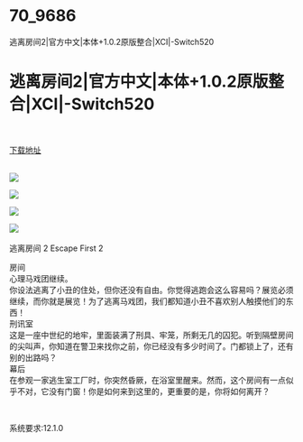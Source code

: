 # 70_9686
逃离房间2|官方中文|本体+1.0.2原版整合|XCI|-Switch520
# 逃离房间2|官方中文|本体+1.0.2原版整合|XCI|-Switch520
 <br/></br>
[下载地址](https://www.switch520.cc/article/9686 "下载地址")
<br/></br>

<p><span style="color: #ffffff;"><strong><img src="https://www.switch520.cc/muke_img/upload_art_editor_20210214-1_f3f725af459100375dcba497676014fc.jpg"></strong></span></p>
<p><span style="color: #ffffff;"><strong><img src="https://www.switch520.cc/muke_img/upload_art_editor_20210214-1_9965507c1c02d61041a936388335e24f.jpg"></strong></span></p>
<p><span style="color: #ffffff;"><strong><img src="https://www.switch520.cc/muke_img/upload_art_editor_20210214-1_71c43ecec8175d6d7a416ed4bb488526.jpg"></strong></span></p>
<p><span style="color: #ffffff;"><strong><img src="https://www.switch520.cc/muke_img/upload_art_editor_20210214-1_89d38e4f41cf322a434481717344a1d1.jpg">&nbsp;</strong></span></p>
<p>逃离房间 2 Escape First 2</p>
<p>房间<br>
心理马戏团继续。<br>
你设法逃离了小丑的住处，但你还没有自由。你觉得逃跑会这么容易吗？展览必须继续，而你就是展览！为了逃离马戏团，我们都知道小丑不喜欢别人触摸他们的东西！<br>
刑讯室<br>
这是一座中世纪的地牢，里面装满了刑具、牢笼，所剩无几的囚犯。听到隔壁房间的尖叫声，你知道在警卫来找你之前，你已经没有多少时间了。门都锁上了，还有别的出路吗？<br>
幕后<br>
在参观一家逃生室工厂时，你突然昏厥，在浴室里醒来。然而，这个房间有一点似乎不对，它没有门窗！你是如何来到这里的，更重要的是，你将如何离开？</p>
<p>&nbsp;</p>
<p>系统要求:12.1.0</p>



